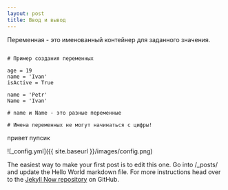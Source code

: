 ```yaml
---
layout: post
title: Ввод и вывод
---
```



Переменная - это именованный контейнер для заданного значения.

<pre><code data-language="python">
# Пример создания переменных

age = 19
name = 'Ivan'
isActive = True

name = 'Petr'
Name = 'Ivan'

# name и Name - это разные переменные

# Имена переменных не могут начинаться с цифры!
</code></pre>

привет пупсик

![_config.yml]({{ site.baseurl }}/images/config.png)

The easiest way to make your first post is to edit this one. Go into /_posts/ and update the Hello World markdown file. For more instructions head over to the [Jekyll Now repository](https://github.com/barryclark/jekyll-now) on GitHub.
